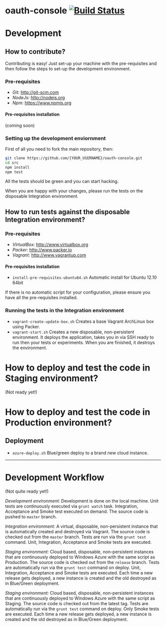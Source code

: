 oauth-console [![Build Status](https://travis-ci.org/bettiolo/oauth-console.svg?branch=master)](https://travis-ci.org/bettiolo/oauth-console)
=============

# Development

## How to contribute?

Contributing is easy! Just set-up your machine with the pre-requisites and then follow the steps to set-up the development environment.

### Pre-requisites

- *Git:* http://git-scm.com
- *NodeJs:* http://nodejs.org
- *Npm:* https://www.npmjs.org

#### Pre-requisites installation

(coming soon)

### Setting up the development enviornment

First of all you need to fork the main repository, then:

```bash
git clone https://github.com/{YOUR_USERNAME}/oauth-console.git
cd src
npm install
npm test
```

All the tests should be green and you can start hacking. 

When you are happy with your changes, please run the tests on the disposable Integration environment.

## How to run tests against the disposable Integration environment?

### Pre-requisites

- *VirtualBox:* http://www.virtualbox.org
- *Packer:* http://www.packer.io
- *Vagrant:* http://www.vagrantup.com

#### Pre-requisites installation

- `install-pre-requisites-ubuntu64.sh` Automatic install for Ubuntu 12.10 64bit

If there is no automatic script for your configuration, please ensure you have all the pre-requisites installed.

### Running the tests in the Integration environment

- `vagrant-create-update-box.sh` Creates a base Vagrant ArchLinux box using Packer.
- `vagrant-start.sh` Creates a new disposable, non-persistent environment. It deploys the application, takes you in via SSH ready to run then your tests or experiments. When you are finished, it destroys the environment.

# How to deploy and test the code in Staging environment?

(Not ready yet!)

# How to deploy and test the code in Production environment?

## Deployment

- `azure-deploy.sh` Blue/green deploy to a brand new cloud instance.

- - -

# Development Workflow 

(Not quite ready yet!)

*Development environment:* Development is done on the local machine. Unit tests are continuously executed via `grunt watch` task. Integration, Acceptance and Smoke test executed on demand. The source code is pushed to `master` branch.

*Integration environment:* A virtual, disposable, non-persistent instance that is automatically created and destroyed via Vagrant. The source code is checked out from the `master` branch. Tests are run via the `grunt test` command. Unit, Integration, Acceptance and Smoke tests are executed.

*Staging environment:* Cloud based, disposable, non-persistent instances that are continuously deployed to Windows Azure with the same script as Production. The source code is checked out from the `release` branch. Tests are automatically run via the `grunt test` command on deploy. Unit, Integration, Acceptance and Smoke tests are executed. Each time a new release gets deployed, a new instance is created and the old destroyed as in Blue/Green deployment.

*Staging environment:* Cloud based, disposable, non-persistent instances that are continuously deployed to Windows Azure with the same script as Staging. The source code is checked out from the latest tag. Tests are automatically run via the `grunt test` command on deploy. Only Smoke tests are executed. Each time a new release gets deployed, a new instance is created and the old destroyed as in Blue/Green deployment.
